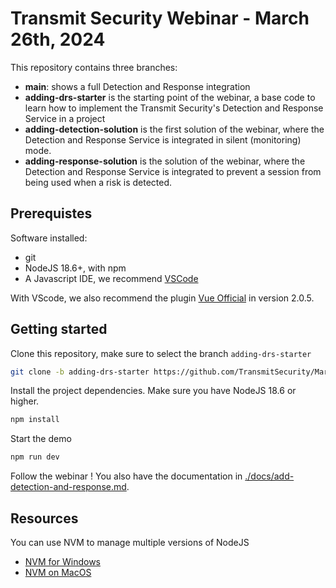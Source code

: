 # Transmit Security Webinar - March 26th, 2024

This repository contains three branches:
- **main**: shows a full Detection and Response integration
- **adding-drs-starter** is the starting point of the webinar, a base code to learn how to implement the Transmit Security's Detection and Response Service in a project
- **adding-detection-solution** is the first solution of the webinar, where the Detection and Response Service is integrated in silent (monitoring) mode. 
- **adding-response-solution** is the solution of the webinar, where the Detection and Response Service is integrated to prevent a session from being used when a risk is detected.


## Prerequistes

Software installed:
- git
- NodeJS 18.6+, with npm
- A Javascript IDE, we recommend [VSCode](https://code.visualstudio.com/)

With VScode, we also recommend the plugin [Vue Official](https://marketplace.visualstudio.com/items?itemName=Vue.volar) in version 2.0.5.

## Getting started

Clone this repository, make sure to select the branch `adding-drs-starter`

```bash
git clone -b adding-drs-starter https://github.com/TransmitSecurity/Mar26Workshop.git
```

Install the project dependencies.
Make sure you have NodeJS 18.6 or higher.

```bash
npm install
```

Start the demo

```bash
npm run dev
```

Follow the webinar !
You also have the documentation in [./docs/add-detection-and-response.md](./docs/add-detection-and-response.md).


## Resources

You can use NVM to manage multiple versions of NodeJS
* [NVM for Windows](https://github.com/coreybutler/nvm-windows)
* [NVM on MacOS](https://github.com/nvm-sh/nvm?tab=readme-ov-file#installing-and-updating)